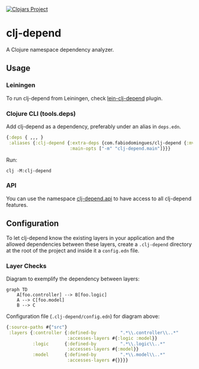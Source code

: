 [![Clojars Project](http://clojars.org/com.fabiodomingues/clj-depend/latest-version.svg)](http://clojars.org/com.fabiodomingues/clj-depend)

# clj-depend

A Clojure namespace dependency analyzer.

## Usage

### Leiningen

To run clj-depend from Leiningen, check [lein-clj-depend](./lein-clj-depend/README.md) plugin.

### Clojure CLI (tools.deps)

Add clj-depend as a dependency, preferably under an alias in `deps.edn`.

```clojure
{:deps { ,,, }
 :aliases {:clj-depend {:extra-deps {com.fabiodomingues/clj-depend {:mvn/version "0.6.0"}}
                        :main-opts ["-m" "clj-depend.main"]}}}
```

Run:

```
clj -M:clj-depend
```

### API

You can use the namespace [clj-depend.api](https://cljdoc.org/d/com.fabiodomingues/clj-depend/CURRENT/api/clj-depend.api) to have access to all clj-depend features.

## Configuration

To let clj-depend know the existing layers in your application and the allowed dependencies between these layers, create a `.clj-depend` directory at the root of the project and inside it a `config.edn` file.

### Layer Checks

Diagram to exemplify the dependency between layers:

```mermaid
graph TD
    A[foo.controller] --> B[foo.logic]
    A --> C[foo.model]
    B --> C
```

Configuration file (`.clj-depend/config.edn`) for diagram above:

```clojure
{:source-paths #{"src"}
 :layers {:controller {:defined-by         ".*\\.controller\\..*"
                       :accesses-layers #{:logic :model}}
          :logic      {:defined-by         ".*\\.logic\\..*"
                       :accesses-layers #{:model}}
          :model      {:defined-by         ".*\\.model\\..*"
                       :accesses-layers #{}}}}
```

